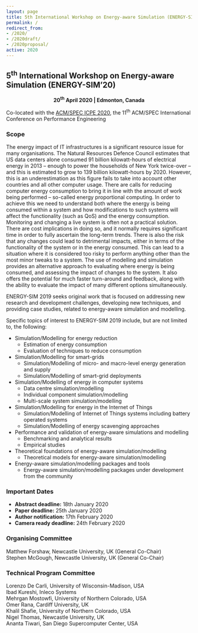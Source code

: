 ```yaml
---
layout: page
title: 5th International Workshop on Energy-aware Simulation (ENERGY-SIM’20)
permalink: /
redirect_from: 
- /2020/
- /2020draft/
- /2020proposal/
active: 2020
---
```


## 5<sup>th</sup> International Workshop on Energy-aware Simulation (ENERGY-SIM’20)
<div style="text-align:center"><strong>20<sup>th</sup> April 2020 | Edmonton, Canada</strong></div>

Co-located with the [ACM/SPEC ICPE 2020](https://icpe2020.spec.org/), the 11<sup>th</sup> ACM/SPEC International Conference on Performance Engineering

### Scope
The energy impact of IT infrastructures is a significant resource issue for many organisations. The Natural Resources Defence Council estimates that US data centers alone consumed 91 billion kilowatt-hours of electrical energy in 2013 – enough to power the households of New York twice-over – and this is estimated to grow to 139 billion kilowatt-hours by 2020. However, this is an underestimation as this figure fails to take into account other countries and all other computer usage. There are calls for reducing computer energy consumption to bring it in line with the amount of work being performed – so-called energy proportional computing. In order to achieve this we need to understand both where the energy is being consumed within a system and how modifications to such systems will affect the functionality (such as QoS) and the energy consumption. Monitoring and changing a live system is often not a practical solution. There are cost implications in doing so, and it normally requires significant time in order to fully ascertain the long-term trends. There is also the risk that any changes could lead to detrimental impacts, either in terms of the functionality of the system or in the energy consumed. This can lead to a situation where it is considered too risky to perform anything other than the most minor tweaks to a system. The use of modelling and simulation provides an alternative approach to evaluating where energy is being consumed, and assessing the impact of changes to the system. It also offers the potential for much faster turn-around and feedback, along with the ability to evaluate the impact of many different options simultaneously.
 
ENERGY-SIM 2019 seeks original work that is focused on addressing new research and development challenges, developing new techniques, and providing case studies, related to energy-aware simulation and modelling.
 
Specific topics of interest to ENERGY-SIM 2019 include, but are not limited to, the following:

- Simulation/Modelling for energy reduction
    - Estimation of energy consumption
    - Evaluation of techniques to reduce consumption
- Simulation/Modelling for smart-grids
    - Simulation/Modelling of micro- and macro-level energy generation and supply
    - Simulation/Modelling of smart-grid deployments
- Simulation/Modelling of energy in computer systems
    - Data centre simulation/modelling
    - Individual component simulation/modelling
    - Multi-scale system simulation/modelling
- Simulation/Modelling for energy in the Internet of Things
    - Simulation/Modelling of Internet of Things systems including battery operated systems
    - Simulation/Modelling of energy scavenging approaches
- Performance and validation of energy-aware simulations and modelling
    - Benchmarking and analytical results
    - Empirical studies
- Theoretical foundations of energy-aware simulation/modelling
    - Theoretical models for energy-aware simulation/modelling
- Energy-aware simulation/modelling packages and tools
    - Energy-aware simulation/modelling packages under development from the community
    
### Important Dates
- <strong>Abstract deadline:</strong> 18th January 2020
- <strong>Paper deadline:</strong> 25th January 2020
- <strong>Author notification:</strong> 17th February 2020
- <strong>Camera ready deadline:</strong> 24th February 2020



### Organising Committee
Matthew Forshaw, Newcastle University, UK (General Co-Chair)<br/>
Stephen McGough, Newcastle University, UK (General Co-Chair)<br/> 

### Technical Program Committee
Lorenzo De Carli, University of Wisconsin-Madison, USA<br/>
Ibad Kureshi, Inleco Systems<br/>
Mehrgan Mostowfi, University of Northern Colorado, USA<br/>
Omer Rana, Cardiff University, UK<br/>
Khalil Shafie, University of Northern Colorado, USA<br/>
Nigel Thomas, Newcastle University, UK<br/>
Ananta Tiwari, San Diego Supercomputer Center, USA 


